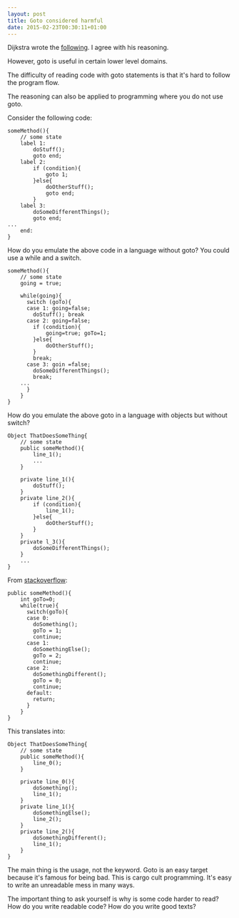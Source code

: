 ```yaml
---
layout: post
title: Goto considered harmful
date: 2015-02-23T00:30:11+01:00
---
```


Dijkstra wrote the [following](http://www.u.arizona.edu/~rubinson/copyright_violations/Go_To_Considered_Harmful.html). I agree with his reasoning.

However, goto is useful in certain lower level domains. 

The difficulty of reading code with goto statements is that it's hard to follow the program flow.

The reasoning can also be applied to programming where you do not use goto.

Consider the following code:

	someMethod(){
		// some state
	  	label 1:
	  		doStuff();
			goto end;
	  	label 2:
		    if (condition){
		      	goto 1;
		    }else{
		    	doOtherStuff();
				goto end;
			}
	  	label 3:
		  	doSomeDifferentThings();
			goto end;
	...
		end:
	}

How do you emulate the above code in a language without goto? You could use a while and a switch.

	someMethod(){
		// some state
		going = true;
	
		while(going){
		  switch (goTo){
		  case 1: going=false; 
		  	doStuff(); break
		  case 2: going=false; 
		    if (condition){
		      	going=true; goTo=1;
		    }else{
		    	doOtherStuff();
			}
		    break;
		  case 3: goin =false; 
		  	doSomeDifferentThings(); 
			break;
		...
		  }
		}
	}

How do you emulate the above goto in a language with objects but without switch?

	Object ThatDoesSomeThing{
		// some state
		public someMethod(){
			line_1();
			...
		}
		
		private line_1(){
			doStuff();
		}
		private line_2(){
		    if (condition){
		      	line_1();
		    }else{
		    	doOtherStuff();
			} 
		}
		private l_3(){
			doSomeDifferentThings();
		}
		...
	}

From [stackoverflow](http://stackoverflow.com/questions/1487124/translate-goto-statements-to-if-switch-while-break-etc):

	public someMethod(){
		int goTo=0;
		while(true){
		  switch(goTo){
		  case 0:
		    doSomething();
		    goTo = 1;
		    continue;
		  case 1:
		    doSomethingElse();
		    goTo = 2;
		    continue;
		  case 2:
		    doSomethingDifferent();
		    goTo = 0;
		    continue;
		  default:
		    return;
		  }
		}
	}

This translates into:

	Object ThatDoesSomeThing{
		// some state
		public someMethod(){
			line_0();
		}
		
		private line_0(){
			doSomething();
			line_1();
		}
		private line_1(){
			doSomethingElse();
			line_2();
		}
		private line_2(){
		    doSomethingDifferent();
			line_1();
		}
	}


The main thing is the usage, not the keyword. Goto is an easy target because it's famous for being bad. This is cargo cult programming. It's easy to write an unreadable mess in many ways.

The important thing to ask yourself is why is some code harder to read? How do you write readable code? How do you write good texts?
